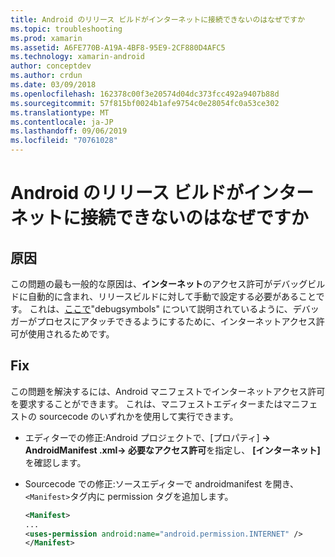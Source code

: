 ```yaml
---
title: Android のリリース ビルドがインターネットに接続できないのはなぜですか
ms.topic: troubleshooting
ms.prod: xamarin
ms.assetid: A6FE770B-A19A-4BF8-95E9-2CF880D4AFC5
ms.technology: xamarin-android
author: conceptdev
ms.author: crdun
ms.date: 03/09/2018
ms.openlocfilehash: 162378c00f3e20574d04dc373fcc492a9407b88d
ms.sourcegitcommit: 57f815bf0024b1afe9754c0e28054fc0a53ce302
ms.translationtype: MT
ms.contentlocale: ja-JP
ms.lasthandoff: 09/06/2019
ms.locfileid: "70761028"
---
```

# <a name="why-cant-my-android-release-build-connect-to-the-internet"></a>Android のリリース ビルドがインターネットに接続できないのはなぜですか

## <a name="cause"></a>原因

この問題の最も一般的な原因は、**インターネット**のアクセス許可がデバッグビルドに自動的に含まれ、リリースビルドに対して手動で設定する必要があることです。 これは、[ここで](~/android/deploy-test/building-apps/build-process.md)"debugsymbols" について説明されているように、デバッガーがプロセスにアタッチできるようにするために、インターネットアクセス許可が使用されるためです。

## <a name="fix"></a>Fix

この問題を解決するには、Android マニフェストでインターネットアクセス許可を要求することができます。 これは、マニフェストエディターまたはマニフェストの sourcecode のいずれかを使用して実行できます。

- エディターでの修正:Android プロジェクトで、[プロパティ] **-> AndroidManifest .xml-> 必要なアクセス許可**を指定し、 **[インターネット]** を確認します。

- Sourcecode での修正:ソースエディターで androidmanifest を開き、 `<Manifest>`タグ内に permission タグを追加します。

    ```xml
    <Manifest>
    ...
    <uses-permission android:name="android.permission.INTERNET" />
    </Manifest>
    ```
